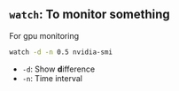 ## `watch`: To monitor something
For gpu monitoring
```bash
watch -d -n 0.5 nvidia-smi
```

* `-d`: Show **d**ifference
* `-n`: Time interval

